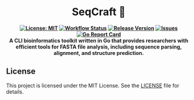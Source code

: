 <div align="center">
  <h1>SeqCraft 🧬</h1>
  <p align="center">
    <strong>
      <a href="LICENSE"><img src="https://img.shields.io/badge/license-MIT-blue.svg" alt="License: MIT"></a>
      <a href="https://github.com/joushvak17/SeqCraft/actions"><img src="https://img.shields.io/github/actions/workflow/status/joushvak17/SeqCraft/test-and-lint.yml" alt="Workflow Status"></a>
      <a href="https://github.com/joushvak17/SeqCraft/releases"><img src="https://img.shields.io/github/v/release/joushvak17/SeqCraft" alt="Release Version"></a>
      <a href="https://github.com/joushvak17/SeqCraft/issues"><img src="https://img.shields.io/github/issues/joushvak17/SeqCraft" alt="Issues"></a>
      <a href="https://goreportcard.com/report/github.com/joushvak17/SeqCraft"><img src="https://goreportcard.com/badge/github.com/joushvak17/SeqCraft" alt="Go Report Card"></a>
      <br>
      A CLI bioinformatics toolkit written in Go that provides researchers with efficient tools for FASTA file analysis, including sequence parsing, alignment, and structure prediction.
    </strong>
  </p>
</div>

## License

This project is licensed under the MIT License. See the [LICENSE](LICENSE) file for details.